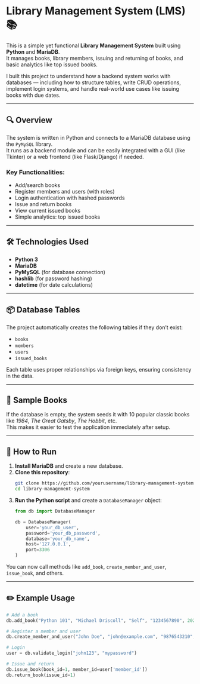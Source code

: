 # Library Management System (LMS) 📚

This is a simple yet functional **Library Management System** built using **Python** and **MariaDB**.  
It manages books, library members, issuing and returning of books, and basic analytics like top issued books.

I built this project to understand how a backend system works with databases — including how to structure tables, write CRUD operations, implement login systems, and handle real-world use cases like issuing books with due dates.

---

## 🔍 Overview

The system is written in Python and connects to a MariaDB database using the `PyMySQL` library.  
It runs as a backend module and can be easily integrated with a GUI (like Tkinter) or a web frontend (like Flask/Django) if needed.

### Key Functionalities:
- Add/search books
- Register members and users (with roles)
- Login authentication with hashed passwords
- Issue and return books
- View current issued books
- Simple analytics: top issued books

---

## 🛠️ Technologies Used

- **Python 3**
- **MariaDB**
- **PyMySQL** (for database connection)
- **hashlib** (for password hashing)
- **datetime** (for date calculations)

---

## 📦 Database Tables

The project automatically creates the following tables if they don’t exist:
- `books`
- `members`
- `users`
- `issued_books`

Each table uses proper relationships via foreign keys, ensuring consistency in the data.

---

## 📘 Sample Books

If the database is empty, the system seeds it with 10 popular classic books like *1984*, *The Great Gatsby*, *The Hobbit*, etc.  
This makes it easier to test the application immediately after setup.

---

## 🧪 How to Run

1. **Install MariaDB** and create a new database.
2. **Clone this repository**:
    ```bash
    git clone https://github.com/yourusername/library-management-system.git
    cd library-management-system
    ```
3. **Run the Python script** and create a `DatabaseManager` object:
    ```python
    from db import DatabaseManager

    db = DatabaseManager(
        user='your_db_user',
        password='your_db_password',
        database='your_db_name',
        host='127.0.0.1',
        port=3306
    )
    ```

You can now call methods like `add_book`, `create_member_and_user`, `issue_book`, and others.

---

## ✏️ Example Usage

```python
# Add a book
db.add_book("Python 101", "Michael Driscoll", "Self", "1234567890", 2021, 5)

# Register a member and user
db.create_member_and_user("John Doe", "john@example.com", "9876543210", "john123", "mypassword")

# Login
user = db.validate_login("john123", "mypassword")

# Issue and return
db.issue_book(book_id=1, member_id=user['member_id'])
db.return_book(issue_id=1)
